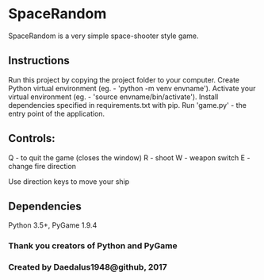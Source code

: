 # SpaceRandom

SpaceRandom is a very simple space-shooter style game. 

## Instructions

Run this project by copying the project folder to your computer. 
Create Python virtual environment (eg. - 'python -m venv envname').
Activate your virtual environment (eg. - 'source envname/bin/activate').
Install dependencies specified in requirements.txt with pip.
Run 'game.py' - the entry point of the application.

## Controls:

Q - to quit the game (closes the window)
R - shoot
W - weapon switch
E - change fire direction

Use direction keys to move your ship

## Dependencies

Python 3.5+, PyGame 1.9.4

### Thank you creators of Python and PyGame
### Created by Daedalus1948@github, 2017
